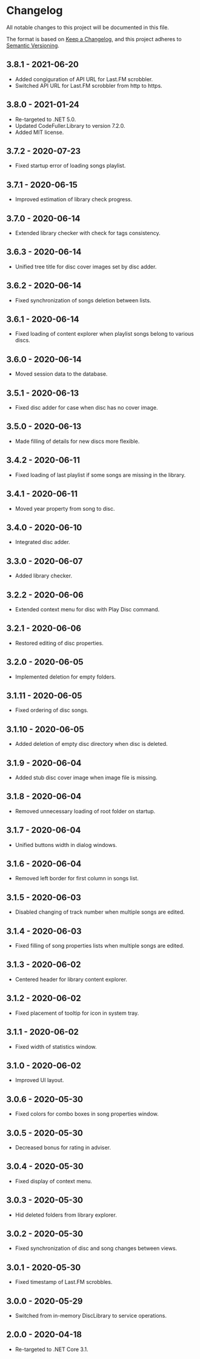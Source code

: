 # Changelog

All notable changes to this project will be documented in this file.

The format is based on [Keep a Changelog](https://keepachangelog.com/en/1.0.0/),
and this project adheres to [Semantic Versioning](https://semver.org/spec/v2.0.0.html).

## 3.8.1 - 2021-06-20
- Added congiguration of API URL for Last.FM scrobbler.
- Switched API URL for Last.FM scrobbler from http to https.

## 3.8.0 - 2021-01-24
- Re-targeted to .NET 5.0.
- Updated CodeFuller.Library to version 7.2.0.
- Added MIT license.

## 3.7.2 - 2020-07-23
- Fixed startup error of loading songs playlist.

## 3.7.1 - 2020-06-15
- Improved estimation of library check progress.

## 3.7.0 - 2020-06-14
- Extended library checker with check for tags consistency.

## 3.6.3 - 2020-06-14
- Unified tree title for disc cover images set by disc adder.

## 3.6.2 - 2020-06-14
- Fixed synchronization of songs deletion between lists.

## 3.6.1 - 2020-06-14
- Fixed loading of content explorer when playlist songs belong to various discs.

## 3.6.0 - 2020-06-14
- Moved session data to the database.

## 3.5.1 - 2020-06-13
- Fixed disc adder for case when disc has no cover image.

## 3.5.0 - 2020-06-13
- Made filling of details for new discs more flexible.

## 3.4.2 - 2020-06-11
- Fixed loading of last playlist if some songs are missing in the library.

## 3.4.1 - 2020-06-11
- Moved year property from song to disc.

## 3.4.0 - 2020-06-10
- Integrated disc adder.

## 3.3.0 - 2020-06-07
- Added library checker.

## 3.2.2 - 2020-06-06
- Extended context menu for disc with Play Disc command.

## 3.2.1 - 2020-06-06
- Restored editing of disc properties.

## 3.2.0 - 2020-06-05
- Implemented deletion for empty folders.

## 3.1.11 - 2020-06-05
- Fixed ordering of disc songs.

## 3.1.10 - 2020-06-05
- Added deletion of empty disc directory when disc is deleted.

## 3.1.9 - 2020-06-04
- Added stub disc cover image when image file is missing.

## 3.1.8 - 2020-06-04
- Removed unnecessary loading of root folder on startup.

## 3.1.7 - 2020-06-04
- Unified buttons width in dialog windows.

## 3.1.6 - 2020-06-04
- Removed left border for first column in songs list.

## 3.1.5 - 2020-06-03
- Disabled changing of track number when multiple songs are edited.

## 3.1.4 - 2020-06-03
- Fixed filling of song properties lists when multiple songs are edited.

## 3.1.3 - 2020-06-02
- Centered header for library content explorer.

## 3.1.2 - 2020-06-02
- Fixed placement of tooltip for icon in system tray.

## 3.1.1 - 2020-06-02
- Fixed width of statistics window.

## 3.1.0 - 2020-06-02
- Improved UI layout.

## 3.0.6 - 2020-05-30
- Fixed colors for combo boxes in song properties window.

## 3.0.5 - 2020-05-30
- Decreased bonus for rating in adviser.

## 3.0.4 - 2020-05-30
- Fixed display of context menu.

## 3.0.3 - 2020-05-30
- Hid deleted folders from library explorer.

## 3.0.2 - 2020-05-30
- Fixed synchronization of disc and song changes between views.

## 3.0.1 - 2020-05-30
- Fixed timestamp of Last&#46;FM scrobbles.

## 3.0.0 - 2020-05-29
- Switched from in-memory DiscLibrary to service operations.

## 2.0.0 - 2020-04-18
- Re-targeted to .NET Core 3.1.

